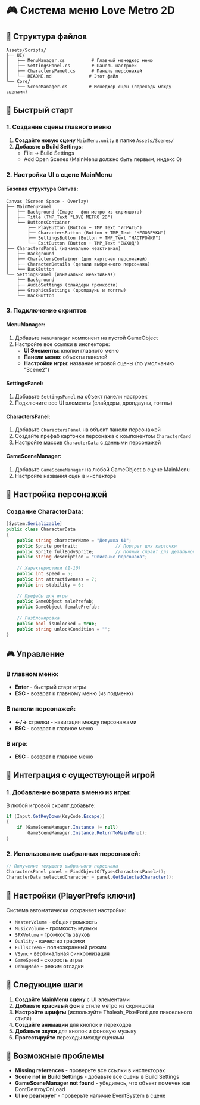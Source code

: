 # 🎮 Система меню Love Metro 2D

## 📁 Структура файлов

```
Assets/Scripts/
├── UI/
│   ├── MenuManager.cs          # Главный менеджер меню
│   ├── SettingsPanel.cs        # Панель настроек
│   ├── CharactersPanel.cs      # Панель персонажей
│   └── README.md              # Этот файл
└── Core/
    └── SceneManager.cs        # Менеджер сцен (переходы между сценами)
```

## 🚀 Быстрый старт

### 1. Создание сцены главного меню

1. **Создайте новую сцену** `MainMenu.unity` в папке `Assets/Scenes/`
2. **Добавьте в Build Settings**: 
   - File → Build Settings
   - Add Open Scenes (MainMenu должно быть первым, индекс 0)

### 2. Настройка UI в сцене MainMenu

#### Базовая структура Canvas:
```
Canvas (Screen Space - Overlay)
├── MainMenuPanel
│   ├── Background (Image - фон метро из скриншота)
│   ├── Title (TMP_Text "LOVE METRO 2D")
│   └── ButtonsContainer
│       ├── PlayButton (Button + TMP_Text "ИГРАТЬ")
│       ├── CharactersButton (Button + TMP_Text "ЧЕЛОВЕЧКИ")
│       ├── SettingsButton (Button + TMP_Text "НАСТРОЙКИ")
│       └── ExitButton (Button + TMP_Text "ВЫХОД")
├── CharactersPanel (изначально неактивная)
│   ├── Background
│   ├── CharactersContainer (для карточек персонажей)
│   ├── CharacterDetails (детали выбранного персонажа)
│   └── BackButton
└── SettingsPanel (изначально неактивная)
    ├── Background
    ├── AudioSettings (слайдеры громкости)
    ├── GraphicsSettings (дропдауны и тогглы)
    └── BackButton
```

### 3. Подключение скриптов

#### MenuManager:
1. Добавьте `MenuManager` компонент на пустой GameObject
2. Настройте все ссылки в инспекторе:
   - **UI Элементы**: кнопки главного меню
   - **Панели меню**: объекты панелей
   - **Настройки игры**: название игровой сцены (по умолчанию "Scene2")

#### SettingsPanel:
1. Добавьте `SettingsPanel` на объект панели настроек
2. Подключите все UI элементы (слайдеры, дропдауны, тогглы)

#### CharactersPanel:
1. Добавьте `CharactersPanel` на объект панели персонажей
2. Создайте префаб карточки персонажа с компонентом `CharacterCard`
3. Настройте массив `CharacterData` с данными персонажей

#### GameSceneManager:
1. Добавьте `GameSceneManager` на любой GameObject в сцене MainMenu
2. Настройте названия сцен в инспекторе

## 🎨 Настройка персонажей

### Создание CharacterData:

```csharp
[System.Serializable]
public class CharacterData
{
    public string characterName = "Девушка №1";
    public Sprite portrait;              // Портрет для карточки
    public Sprite fullBodySprite;        // Полный спрайт для детального просмотра
    public string description = "Описание персонажа";
    
    // Характеристики (1-10)
    public int speed = 5;
    public int attractiveness = 7;
    public int stability = 6;
    
    // Префабы для игры
    public GameObject malePrefab;
    public GameObject femalePrefab;
    
    // Разблокировка
    public bool isUnlocked = true;
    public string unlockCondition = "";
}
```

## 🎮 Управление

### В главном меню:
- **Enter** - быстрый старт игры
- **ESC** - возврат к главному меню (из подменю)

### В панели персонажей:
- **←/→** стрелки - навигация между персонажами
- **ESC** - возврат в главное меню

### В игре:
- **ESC** - возврат в главное меню

## 🔧 Интеграция с существующей игрой

### 1. Добавление возврата в меню из игры:
В любой игровой скрипт добавьте:
```csharp
if (Input.GetKeyDown(KeyCode.Escape))
{
    if (GameSceneManager.Instance != null)
        GameSceneManager.Instance.ReturnToMainMenu();
}
```

### 2. Использование выбранных персонажей:
```csharp
// Получение текущего выбранного персонажа
CharactersPanel panel = FindObjectOfType<CharactersPanel>();
CharacterData selectedCharacter = panel.GetSelectedCharacter();
```

## 📝 Настройки (PlayerPrefs ключи)

Система автоматически сохраняет настройки:
- `MasterVolume` - общая громкость
- `MusicVolume` - громкость музыки  
- `SFXVolume` - громкость звуков
- `Quality` - качество графики
- `Fullscreen` - полноэкранный режим
- `VSync` - вертикальная синхронизация
- `GameSpeed` - скорость игры
- `DebugMode` - режим отладки

## 🎯 Следующие шаги

1. **Создайте MainMenu сцену** с UI элементами
2. **Добавьте красивый фон** в стиле метро из скриншота
3. **Настройте шрифты** (используйте Thaleah_PixelFont для пиксельного стиля)
4. **Создайте анимации** для кнопок и переходов
5. **Добавьте звуки** для кнопок и фоновую музыку
6. **Протестируйте** переходы между сценами

## 🐛 Возможные проблемы

- **Missing references** - проверьте все ссылки в инспекторах
- **Scene not in Build Settings** - добавьте все сцены в Build Settings
- **GameSceneManager not found** - убедитесь, что объект помечен как DontDestroyOnLoad
- **UI не реагирует** - проверьте наличие EventSystem в сцене 